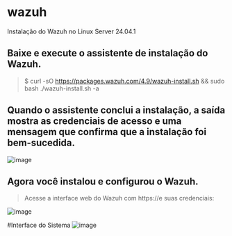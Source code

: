 # wazuh
Instalação do Wazuh no Linux Server 24.04.1

## Baixe e execute o assistente de instalação do Wazuh.
> $ curl -sO https://packages.wazuh.com/4.9/wazuh-install.sh && sudo bash ./wazuh-install.sh -a

## Quando o assistente conclui a instalação, a saída mostra as credenciais de acesso e uma mensagem que confirma que a instalação foi bem-sucedida.
![image](https://github.com/user-attachments/assets/c3bcd955-7c93-4658-aa43-08ddc5e75af2)

## Agora você instalou e configurou o Wazuh.
> Acesse a interface web do Wazuh com https://<wazuh-dashboard-ip>e suas credenciais:

![image](https://github.com/user-attachments/assets/562595aa-32dd-4676-8d39-3fabbd423c57)

#Interface do Sistema
![image](https://github.com/user-attachments/assets/919bcfd6-e5fc-407e-9d06-fa8033c61315)



